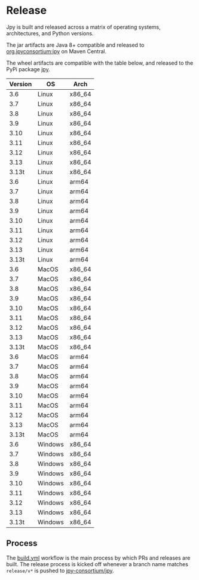 # Release

Jpy is built and released across a matrix of operating systems, architectures, and Python versions.

The jar artifacts are Java 8+ compatible and released to [org.jpyconsortium:jpy](https://repo1.maven.org/maven2/org/jpyconsortium/jpy) on Maven Central.

The wheel artifacts are compatible with the table below, and released to the PyPi package [jpy](https://pypi.org/project/jpy/).

| Version | OS      | Arch   |
|---------|---------|--------|
| 3.6     | Linux   | x86_64 |
| 3.7     | Linux   | x86_64 |
| 3.8     | Linux   | x86_64 |
| 3.9     | Linux   | x86_64 |
| 3.10    | Linux   | x86_64 |
| 3.11    | Linux   | x86_64 |
| 3.12    | Linux   | x86_64 |
| 3.13    | Linux   | x86_64 |
| 3.13t   | Linux   | x86_64 |
| 3.6     | Linux   | arm64  |
| 3.7     | Linux   | arm64  |
| 3.8     | Linux   | arm64  |
| 3.9     | Linux   | arm64  |
| 3.10    | Linux   | arm64  |
| 3.11    | Linux   | arm64  |
| 3.12    | Linux   | arm64  |
| 3.13    | Linux   | arm64  |
| 3.13t   | Linux   | arm64  |
| 3.6     | MacOS   | x86_64 |
| 3.7     | MacOS   | x86_64 |
| 3.8     | MacOS   | x86_64 |
| 3.9     | MacOS   | x86_64 |
| 3.10    | MacOS   | x86_64 |
| 3.11    | MacOS   | x86_64 |
| 3.12    | MacOS   | x86_64 |
| 3.13    | MacOS   | x86_64 |
| 3.13t   | MacOS   | x86_64 |
| 3.6     | MacOS   | arm64  |
| 3.7     | MacOS   | arm64  |
| 3.8     | MacOS   | arm64  |
| 3.9     | MacOS   | arm64  |
| 3.10    | MacOS   | arm64  |
| 3.11    | MacOS   | arm64  |
| 3.12    | MacOS   | arm64  |
| 3.13    | MacOS   | arm64  |
| 3.13t   | MacOS   | arm64  |
| 3.6     | Windows | x86_64 |
| 3.7     | Windows | x86_64 |
| 3.8     | Windows | x86_64 |
| 3.9     | Windows | x86_64 |
| 3.10    | Windows | x86_64 |
| 3.11    | Windows | x86_64 |
| 3.12    | Windows | x86_64 |
| 3.13    | Windows | x86_64 |
| 3.13t   | Windows | x86_64 |

## Process

The [build.yml](.github/workflows/build.yml) workflow is the main process by which PRs and releases are built.
The release process is kicked off whenever a branch name matches `release/v*` is pushed to [jpy-consortium/jpy](https://github.com/jpy-consortium/jpy).
